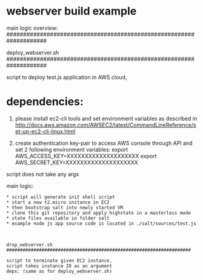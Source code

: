 # webserver build example

main logic overview: 
####################################################################


deploy_webserver.sh
####################################################################
 
script to deploy test.js application in AWS cloud, 

# dependencies: 

1. please install ec2-cli tools and set environment variables as described in http://docs.aws.amazon.com/AWSEC2/latest/CommandLineReference/set-up-ec2-cli-linux.html

2. create authentication key-pair to access AWS console through API and set 2 following environment variables: 
 export AWS_ACCESS_KEY=XXXXXXXXXXXXXXXXXXXX
 export AWS_SECRET_KEY=XXXXXXXXXXXXXXXXXXXX

script does not take any args

main logic: 
~~~
* script will generate init shell script 
* start a new t2.micro instance in EC2 
* then bootstrap salt into newly started VM 
* clone this git repository and apply highstate in a masterless mode 
* state files available in folder salt
* example node js app source code is located in ./salt/sources/test.js 



drop_webserver.sh 
####################################################################

script to terminate given EC2 instance, 
script takes instance ID as an argument
deps: (same as for deploy_webserver.sh)

